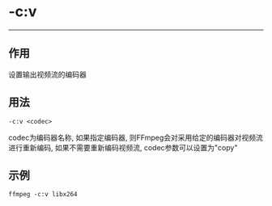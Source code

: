 # -c:v

---

## 作用

设置输出视频流的编码器


## 用法

```shell
-c:v <codec>
```

codec为编码器名称, 如果指定编码器, 则FFmpeg会对采用给定的编码器对视频流进行重新编码, 如果不需要重新编码视频流, codec参数可以设置为"copy"

## 示例

```shell
ffmpeg -c:v libx264
```
